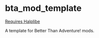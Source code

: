 # bta_mod_template

[Requires Halplibe](https://github.com/Turnip-Labs/bta-halplibe)

A template for Better Than Adventure! mods.
